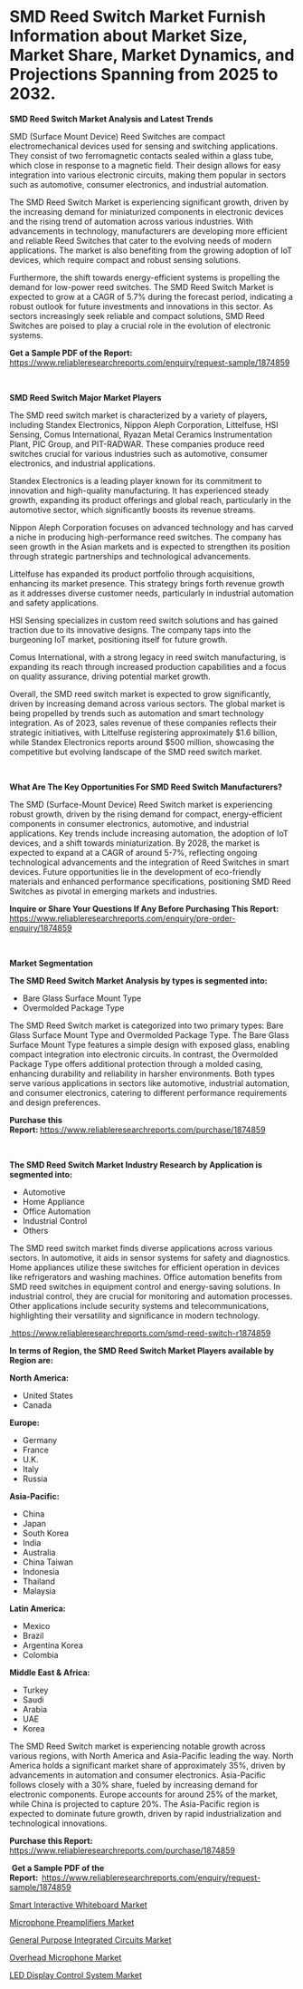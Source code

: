 <p><h1>SMD Reed Switch Market Furnish Information about Market Size, Market Share, Market Dynamics, and Projections Spanning from 2025 to 2032.</h1></p><p><strong>SMD Reed Switch Market Analysis and Latest Trends</strong></p>
<p><p>SMD (Surface Mount Device) Reed Switches are compact electromechanical devices used for sensing and switching applications. They consist of two ferromagnetic contacts sealed within a glass tube, which close in response to a magnetic field. Their design allows for easy integration into various electronic circuits, making them popular in sectors such as automotive, consumer electronics, and industrial automation.</p><p>The SMD Reed Switch Market is experiencing significant growth, driven by the increasing demand for miniaturized components in electronic devices and the rising trend of automation across various industries. With advancements in technology, manufacturers are developing more efficient and reliable Reed Switches that cater to the evolving needs of modern applications. The market is also benefiting from the growing adoption of IoT devices, which require compact and robust sensing solutions.</p><p>Furthermore, the shift towards energy-efficient systems is propelling the demand for low-power reed switches. The SMD Reed Switch Market is expected to grow at a CAGR of 5.7% during the forecast period, indicating a robust outlook for future investments and innovations in this sector. As sectors increasingly seek reliable and compact solutions, SMD Reed Switches are poised to play a crucial role in the evolution of electronic systems.</p></p>
<p><strong>Get a Sample PDF of the Report:&nbsp;</strong> <a href="https://www.reliableresearchreports.com/enquiry/request-sample/1874859?utm_campaign=28&utm_medium=2&utm_source=Github&utm_content=ia&utm_term=06042025&utm_id=smd-reed-switch">https://www.reliableresearchreports.com/enquiry/request-sample/1874859</a></p>
<p>&nbsp;</p>
<p><strong>SMD Reed Switch Major Market Players</strong></p>
<p><p>The SMD reed switch market is characterized by a variety of players, including Standex Electronics, Nippon Aleph Corporation, Littelfuse, HSI Sensing, Comus International, Ryazan Metal Ceramics Instrumentation Plant, PIC Group, and PIT-RADWAR. These companies produce reed switches crucial for various industries such as automotive, consumer electronics, and industrial applications.</p><p>Standex Electronics is a leading player known for its commitment to innovation and high-quality manufacturing. It has experienced steady growth, expanding its product offerings and global reach, particularly in the automotive sector, which significantly boosts its revenue streams.</p><p>Nippon Aleph Corporation focuses on advanced technology and has carved a niche in producing high-performance reed switches. The company has seen growth in the Asian markets and is expected to strengthen its position through strategic partnerships and technological advancements.</p><p>Littelfuse has expanded its product portfolio through acquisitions, enhancing its market presence. This strategy brings forth revenue growth as it addresses diverse customer needs, particularly in industrial automation and safety applications.</p><p>HSI Sensing specializes in custom reed switch solutions and has gained traction due to its innovative designs. The company taps into the burgeoning IoT market, positioning itself for future growth.</p><p>Comus International, with a strong legacy in reed switch manufacturing, is expanding its reach through increased production capabilities and a focus on quality assurance, driving potential market growth.</p><p>Overall, the SMD reed switch market is expected to grow significantly, driven by increasing demand across various sectors. The global market is being propelled by trends such as automation and smart technology integration. As of 2023, sales revenue of these companies reflects their strategic initiatives, with Littelfuse registering approximately $1.6 billion, while Standex Electronics reports around $500 million, showcasing the competitive but evolving landscape of the SMD reed switch market.</p></p>
<p>&nbsp;</p>
<p><strong>What Are The Key Opportunities For SMD Reed Switch Manufacturers?</strong></p>
<p><p>The SMD (Surface-Mount Device) Reed Switch market is experiencing robust growth, driven by the rising demand for compact, energy-efficient components in consumer electronics, automotive, and industrial applications. Key trends include increasing automation, the adoption of IoT devices, and a shift towards miniaturization. By 2028, the market is expected to expand at a CAGR of around 5-7%, reflecting ongoing technological advancements and the integration of Reed Switches in smart devices. Future opportunities lie in the development of eco-friendly materials and enhanced performance specifications, positioning SMD Reed Switches as pivotal in emerging markets and industries.</p></p>
<p><strong>Inquire or Share Your Questions If Any Before Purchasing This Report:</strong> <a href="https://www.reliableresearchreports.com/enquiry/pre-order-enquiry/1874859?utm_campaign=28&utm_medium=2&utm_source=Github&utm_content=ia&utm_term=06042025&utm_id=smd-reed-switch">https://www.reliableresearchreports.com/enquiry/pre-order-enquiry/1874859</a></p>
<p>&nbsp;</p>
<p><strong>Market Segmentation</strong></p>
<p><strong>The SMD Reed Switch Market Analysis by types is segmented into:</strong></p>
<p><ul><li>Bare Glass Surface Mount Type</li><li>Overmolded Package Type</li></ul></p>
<p><p>The SMD Reed Switch market is categorized into two primary types: Bare Glass Surface Mount Type and Overmolded Package Type. The Bare Glass Surface Mount Type features a simple design with exposed glass, enabling compact integration into electronic circuits. In contrast, the Overmolded Package Type offers additional protection through a molded casing, enhancing durability and reliability in harsher environments. Both types serve various applications in sectors like automotive, industrial automation, and consumer electronics, catering to different performance requirements and design preferences.</p></p>
<p><strong>Purchase this Report:&nbsp;</strong><a href="https://www.reliableresearchreports.com/purchase/1874859?utm_campaign=28&utm_medium=2&utm_source=Github&utm_content=ia&utm_term=06042025&utm_id=smd-reed-switch">https://www.reliableresearchreports.com/purchase/1874859</a></p>
<p>&nbsp;</p>
<p><strong>The SMD Reed Switch Market Industry Research by Application is segmented into:</strong></p>
<p><ul><li>Automotive</li><li>Home Appliance</li><li>Office Automation</li><li>Industrial Control</li><li>Others</li></ul></p>
<p><p>The SMD reed switch market finds diverse applications across various sectors. In automotive, it aids in sensor systems for safety and diagnostics. Home appliances utilize these switches for efficient operation in devices like refrigerators and washing machines. Office automation benefits from SMD reed switches in equipment control and energy-saving solutions. In industrial control, they are crucial for monitoring and automation processes. Other applications include security systems and telecommunications, highlighting their versatility and significance in modern technology.</p></p>
<p><a href="https://www.reliableresearchreports.com/smd-reed-switch-r1874859?utm_campaign=28&utm_medium=2&utm_source=Github&utm_content=ia&utm_term=06042025&utm_id=smd-reed-switch">&nbsp;https://www.reliableresearchreports.com/smd-reed-switch-r1874859</a></p>
<p><strong>In terms of Region, the SMD Reed Switch Market Players available by Region are:</strong></p>
<p>
    <p> <strong> North America: </strong>
        <ul>
            <li>United States</li>
            <li>Canada</li>
        </ul>
        </p> 
    <p> <strong> Europe: </strong>
        <ul>
            <li>Germany</li>
            <li>France</li>
            <li>U.K.</li>
            <li>Italy</li>
            <li>Russia</li>
        </ul>
        </p> 
    <p> <strong> Asia-Pacific: </strong>
        <ul>
            <li>China</li>
            <li>Japan</li>
            <li>South Korea</li>
            <li>India</li>
            <li>Australia</li>
            <li>China Taiwan</li>
            <li>Indonesia</li>
            <li>Thailand</li>
            <li>Malaysia</li>
        </ul>
        </p> 
    <p> <strong> Latin America: </strong>
        <ul>
            <li>Mexico</li>
            <li>Brazil</li>
            <li>Argentina Korea</li>
            <li>Colombia</li>
        </ul>
        </p> 
    <p> <strong> Middle East & Africa: </strong>
        <ul>
            <li>Turkey</li>
            <li>Saudi</li>
            <li>Arabia</li>
            <li>UAE</li>
            <li>Korea</li>
        </ul>
    </p>
    </p>
<p><p>The SMD Reed Switch market is experiencing notable growth across various regions, with North America and Asia-Pacific leading the way. North America holds a significant market share of approximately 35%, driven by advancements in automation and consumer electronics. Asia-Pacific follows closely with a 30% share, fueled by increasing demand for electronic components. Europe accounts for around 25% of the market, while China is projected to capture 20%. The Asia-Pacific region is expected to dominate future growth, driven by rapid industrialization and technological innovations.</p></p>
<p><strong>Purchase this Report: </strong><a href="https://www.reliableresearchreports.com/purchase/1874859?utm_campaign=28&utm_medium=2&utm_source=Github&utm_content=ia&utm_term=06042025&utm_id=smd-reed-switch">https://www.reliableresearchreports.com/purchase/1874859</a></p>
<p>&nbsp;<strong>Get a Sample PDF of the Report:&nbsp;&nbsp;</strong><a href="https://www.reliableresearchreports.com/enquiry/request-sample/1874859?utm_campaign=28&utm_medium=2&utm_source=Github&utm_content=ia&utm_term=06042025&utm_id=smd-reed-switch">https://www.reliableresearchreports.com/enquiry/request-sample/1874859</a></p>
<p><strong></strong></p>
<p><p><a href="https://github.com/duzcupetriv/Market-Research-Report-List-1/blob/main/smart-interactive-whiteboard-market.md?utm_campaign=28&utm_medium=2&utm_source=Github&utm_content=ia&utm_term=06042025&utm_id=smd-reed-switch">Smart Interactive Whiteboard Market</a></p><p><a href="https://github.com/hervedeidadw/Market-Research-Report-List-1/blob/main/microphone-preamplifiers-market.md?utm_campaign=28&utm_medium=2&utm_source=Github&utm_content=ia&utm_term=06042025&utm_id=smd-reed-switch">Microphone Preamplifiers Market</a></p><p><a href="https://github.com/rreynagjysma65/Market-Research-Report-List-1/blob/main/general-purpose-integrated-circuits-market.md?utm_campaign=28&utm_medium=2&utm_source=Github&utm_content=ia&utm_term=06042025&utm_id=smd-reed-switch">General Purpose Integrated Circuits Market</a></p><p><a href="https://github.com/okornevonywx/Market-Research-Report-List-1/blob/main/overhead-microphone-market.md?utm_campaign=28&utm_medium=2&utm_source=Github&utm_content=ia&utm_term=06042025&utm_id=smd-reed-switch">Overhead Microphone Market</a></p><p><a href="https://github.com/abexjeliti/Market-Research-Report-List-1/blob/main/led-display-control-system-market.md?utm_campaign=28&utm_medium=2&utm_source=Github&utm_content=ia&utm_term=06042025&utm_id=smd-reed-switch">LED Display Control System Market</a></p></p>